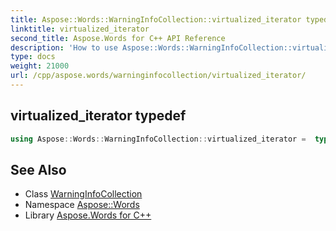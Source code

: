 ```yaml
---
title: Aspose::Words::WarningInfoCollection::virtualized_iterator typedef
linktitle: virtualized_iterator
second_title: Aspose.Words for C++ API Reference
description: 'How to use Aspose::Words::WarningInfoCollection::virtualized_iterator typedef of Aspose::Words::WarningInfoCollection class in C++.'
type: docs
weight: 21000
url: /cpp/aspose.words/warninginfocollection/virtualized_iterator/
---
```

## virtualized_iterator typedef




```cpp
using Aspose::Words::WarningInfoCollection::virtualized_iterator =  typename iterator_holder_type::virtualized_iterator
```

## See Also

* Class [WarningInfoCollection](../)
* Namespace [Aspose::Words](../../)
* Library [Aspose.Words for C++](../../../)
